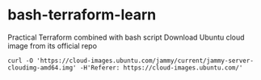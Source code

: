 # bash-terraform-learn
Practical Terraform combined with bash script
Download Ubuntu cloud image from its official repo
```
curl -O 'https://cloud-images.ubuntu.com/jammy/current/jammy-server-cloudimg-amd64.img' -H'Referer: https://cloud-images.ubuntu.com/'
```
